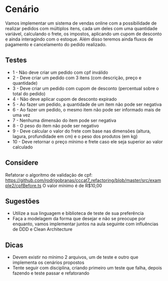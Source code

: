 # Cenário

Vamos implementar um sistema de vendas online com a possibilidade de realizar pedidos com múltiplos itens, cada um deles com uma quantidade variável, calculando o frete, os impostos, aplicando um cupom de desconto e ainda interagindo com o estoque. Além disso teremos ainda fluxos de pagamento e cancelamento do pedido realizado.


## Testes
* 1 - Não deve criar um pedido com cpf inválido
* 2 - Deve criar um pedido com 3 itens (com descrição, preço e quantidade)
* 3 - Deve criar um pedido com cupom de desconto (percentual sobre o total do pedido)
* 4 - Não deve aplicar cupom de desconto expirado
* 5 - Ao fazer um pedido, a quantidade de um item não pode ser negativa
* 6 - Ao fazer um pedido, o mesmo item não pode ser informado mais de uma vez
* 7 - Nenhuma dimensão do item pode ser negativa
* 8 - O peso do item não pode ser negativo
* 9 - Deve calcular o valor do frete com base nas dimensões (altura, lagura, profundidade em cm) e o peso dos produtos (em kg)
* 10 - Deve retornar o preço mínimo e frete caso ele seja superior ao valor calculado


## Considere


Refatorar o algoritmo de validação de cpf: https://github.com/rodrigobranas/cccat7_refactoring/blob/master/src/example2/cpfBefore.ts
O valor mínimo é de R$10,00

## Sugestões


 * Utilize a sua linguagem e biblioteca de teste de sua preferência
 * Faça a modelagem da forma que desejar e não se preocupe por enquanto, vamos implementar juntos na aula seguinte com influências de DDD e Clean Architecture

## Dicas
* Devem existir no mínimo 2 arquivos, um de teste e outro que implementa os cenários propostos
* Tente seguir com disciplina, criando primeiro um teste que falha, depois fazendo e teste passar e refatorando
